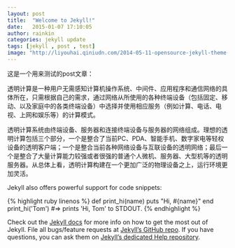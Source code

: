 ```yaml
---
layout: post
title:  "Welcome to Jekyll!"
date:   2015-01-07 17:10:05
author: rainkin
categories: jekyll update
tags: [jekyll , post , test]
image: "http://liyouhai.qiniudn.com/2014-05-11-opensource-jekyll-theme-jekyllpure.jpg/top"
---
```


这是一个用来测试的post文章：

透明计算是一种用户无需感知计算机操作系统、中间件、应用程序和通信网络的具体所在，只需根据自己的需求，通过网络从所使用的各种终端设备（包括固定、移动、以及家庭中的各类终端设备）中选择并使用相应服务（例如计算、电话、电视、上网和娱乐等）的计算模式。

<!--excerpt-->

透明计算系统由终端设备、服务器和连接终端设备与服务器的网络组成。理想的透明计算包括三个部分，一个是整合了当前PC、PDA、智能手机、数字家电等轻权设备的透明客户端；一个是整合当前各种网络设备与互联设备的透明网络；最后一个是整合了大量计算能力较强或者很强的普通个人微机、服务器、大型机等的透明服务器。从总体上看，透明计算构建在一个更加广泛的物理设备之上，运行环境更加灵活。

Jekyll also offers powerful support for code snippets:

{% highlight ruby linenos %}
def print_hi(name)
  puts "Hi, #{name}"
end
print_hi('Tom')
#=> prints 'Hi, Tom' to STDOUT.
{% endhighlight %}

Check out the [Jekyll docs][jekyll] for more info on how to get the most out of Jekyll. File all bugs/feature requests at [Jekyll’s GitHub repo][jekyll-gh]. If you have questions, you can ask them on [Jekyll’s dedicated Help repository][jekyll-help].

[jekyll]:      http://jekyllrb.com
[jekyll-gh]:   https://github.com/jekyll/jekyll
[jekyll-help]: https://github.com/jekyll/jekyll-help
